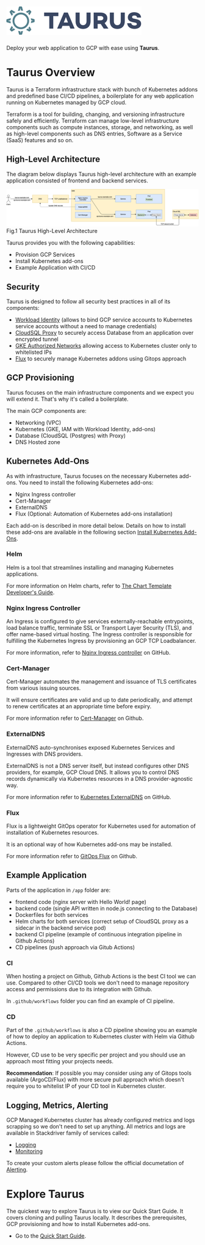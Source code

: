 # ![Logo][logo-img]

Deploy your web application to GCP with ease using __Taurus__.

# Taurus Overview
Taurus is a Terraform infrastructure stack with bunch of Kubernetes addons and predefined base CI/CD pipelines, a boilerplate for any web application running on Kubernetes managed by GCP cloud.

Terraform is a tool for building, changing, and versioning infrastructure safely and efficiently. Terraform can manage  low-level infrastructure components such as compute instances, storage, and networking, as well as high-level components such as DNS entries, Software as a Service (SaaS) features and so on.

## High-Level Architecture
The diagram below displays Taurus high-level architecture with an example application consisted of frontend and backend services.

![High level architecture][high-level-architecture]
Fig.1 Taurus High-Level Architecture

Taurus provides you with the following capabilities:
- Provision GCP Services
- Install Kubernetes add-ons
- Example Application with CI/CD

## Security
Taurus is designed to follow all security best practices in all of its components:
- [Workload Identity] (allows to bind GCP service accounts to Kubernetes service accounts without a need to manage credentials)
- [CloudSQL Proxy] to securely access Database from an application over encrypted tunnel
- [GKE Authorized Networks] allowing access to Kubernetes cluster only to whitelisted IPs
- [Flux] to securely manage Kubernetes addons using Gitops approach

## GCP Provisioning
Taurus focuses on the main infrastructure components and we expect you will extend it. That's why it's called a boilerplate.

The main GCP components are:
- Networking (VPC)
- Kubernetes (GKE, IAM with Workload Identity, add-ons)
- Database (CloudSQL (Postgres) with Proxy)
- DNS Hosted zone

## Kubernetes Add-Ons
As with infrastructure, Taurus focuses on the necessary Kubernetes add-ons. You need to install the following Kubernetes add-ons:
- Nginx Ingress controller
- Cert-Manager
- ExternalDNS
- Flux (Optional: Automation of Kubernetes add-ons installation)

Each add-on is described in more detail below. Details on how to install these add-ons are available in the following section [Install Kubernetes Add-Ons].

### Helm 
Helm is a tool that streamlines installing and managing Kubernetes applications.

For more information on Helm charts, refer to [The Chart Template Developer's Guide](https://docs.helm.sh/chart_template_guide/#the-chart-template-developer-s-guide).

### Nginx Ingress Controller
An Ingress is configured to give services externally-reachable entrypoints, load balance traffic, terminate SSL or Transport Layer Security (TLS), and offer name-based virtual hosting. The Ingress controller is responsible for fulfilling the Kubernetes Ingress by provisioning an GCP TCP Loadbalancer.

For more information, refer to [Nginx Ingress controller] on GitHub.

### Cert-Manager
Cert-Manager automates the management and issuance of TLS certificates from various issuing sources.

It will ensure certificates are valid and up to date periodically, and attempt to renew certificates at an appropriate time before expiry.

For more information refer to [Cert-Manager] on Github.

### ExternalDNS
ExternalDNS auto-synchronises exposed Kubernetes Services and Ingresses with DNS providers.

ExternalDNS is not a DNS server itself, but instead configures other DNS providers, for example, GCP Cloud DNS. It allows you to control DNS records dynamically via Kubernetes resources in a DNS provider-agnostic way.

For more information refer to [Kubernetes ExternalDNS] on GitHub.

### Flux
Flux is a lightweight GitOps operator for Kubernetes used for automation of installation of Kubernetes resources.

It is an optional way of how Kubernetes add-ons may be installed.

For more information refer to [GitOps Flux] on Github.

## Example Application
Parts of the application in `/app` folder are:
- frontend code (nginx server with Hello World! page)
- backend code (single API written in node.js connecting to the Database)
- Dockerfiles for both services
- Helm charts for both services (correct setup of CloudSQL proxy as a sidecar in the backend service pod)
- backend CI pipeline (example of continuous integration pipeline in Github Actions)
- CD pipelines (push approach via Gitub Actions)

### CI
When hosting a project on Github, Github Actions is the best CI tool we can use.
Compared to other CI/CD tools we don't need to manage repository access and permissions due to its integration with Github.

In `.github/workflows` folder you can find an example of CI pipeline.

### CD
Part of the `.github/workflows` is also a CD pipeline showing you an example of how to deploy an application to Kubernetes cluster with Helm via Github Actions.

However, CD use to be very specific per project and you should use an approach most fitting your projects needs.

**Recommendation**: If possible you may consider using any of Gitops tools available (ArgoCD/Flux) with more secure pull approach which doesn't require you to whitelist IP of your CD tool in Kubernetes cluster.

## Logging, Metrics, Alerting
GCP Managed Kubernetes cluster has already configured metrics and logs scrapping so we don't need to set up anything.
All metrics and logs are available in Stackdriver family of services called:
- [Logging]
- [Monitoring]

To create your custom alerts please follow the official documetation of [Alerting].

# Explore Taurus
The quickest way to explore Taurus is to view our Quick Start Guide. It covers cloning and pulling Taurus locally. It describes the prerequisites, GCP provisioning and how to install Kubernetes add-ons.

- Go to the [Quick Start Guide].

<!-- Internal Links -->
[logo-img]: img/Accel_Logo_Taurus.svg
[high-level-architecture]: img/high-level-architecture.png
[Install Kubernetes Add-Ons]:/helm/
[Quick Start Guide]:/quick-start/


<!-- External Links -->
[Logging]: https://cloud.google.com/logging
[Monitoring]: https://cloud.google.com/monitoring
[Alerting]: https://cloud.google.com/monitoring/alerts

[Workload Identity]: https://cloud.google.com/kubernetes-engine/docs/how-to/workload-identity
[CloudSQL Proxy]: https://cloud.google.com/sql/docs/postgres/sql-proxy
[GKE Authorized Networks]: https://cloud.google.com/kubernetes-engine/docs/how-to/authorized-networks
[Flux]: https://fluxcd.io

[Nginx Ingress controller]: https://github.com/helm/charts/tree/master/stable/nginx-ingress
[Cert-Manager]: https://github.com/jetstack/cert-manager
[Kubernetes ExternalDNS]: https://github.com/bitnami/charts/tree/master/bitnami/external-dns
[GitOps Flux]: https://github.com/fluxcd/flux/tree/master/chart/flux